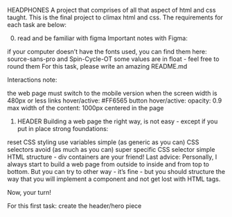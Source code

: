 HEADPHONES
A project that comprises of all that aspect of html and css taught. This is the final project to climax html and css. 
The requirements for each task are below:

0. read and be familiar with figma
Important notes with Figma:

if your computer doesn’t have the fonts used, you can find them here: source-sans-pro and Spin-Cycle-OT
some values are in float - feel free to round them
For this task, please write an amazing README.md

Interactions note:

the web page must switch to the mobile version when the screen width is 480px or less
links hover/active: #FF6565
button hover/active: opacity: 0.9
max width of the content: 1000px centered in the page


1. HEADER
Building a web page the right way, is not easy - except if you put in place strong foundations:

reset CSS styling
use variables
simple (as generic as you can) CSS selectors
avoid (as much as you can) super specific CSS selector
simple HTML structure - div containers are your friend!
Last advice: Personally, I always start to build a web page from outside to inside and from top to bottom. But you can try to other way - it’s fine - but you should structure the way that you will implement a component and not get lost with HTML tags.

Now, your turn!

For this first task: create the header/hero piece